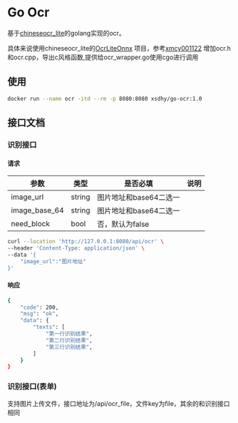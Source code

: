 # Go Ocr

基于[chineseocr_lite](https://github.com/DayBreak-u/chineseocr_lite)的golang实现的ocr。

具体来说使用chineseocr_lite的[OcrLiteOnnx](https://github.com/DayBreak-u/chineseocr_lite/blob/onnx/cpp_projects/OcrLiteOnnx/README.md)
项目，参考[xmcy001122](https://blog.csdn.net/xmcy001122/article/details/119795546)
增加ocr.h和ocr.cpp，导出c风格函数,提供给ocr_wrapper.go使用cgo进行调用

## 使用

```bash
docker run --name ocr -itd --rm -p 8080:8080 xsdhy/go-ocr:1.0
```

## 接口文档

### 识别接口

#### 请求
| 参数            | 类型     | 是否必填           | 说明 |
|---------------|--------|----------------|----|
| image_url     | string | 图片地址和base64二选一 |    |
| image_base_64 | string | 图片地址和base64二选一 |    |
| need_block    | bool   | 否，默认为false     |    |

```bash
curl --location 'http://127.0.0.1:8080/api/ocr' \
--header 'Content-Type: application/json' \
--data '{
    "image_url":"图片地址"
}'
```

#### 响应

```bash
{
    "code": 200,
    "msg": "ok",
    "data": {
        "texts": [
            "第一行识别结果",
            "第二行识别结果",
            "第三行识别结果",
        ]
    }
}
```

### 识别接口(表单)
支持图片上传文件，接口地址为/api/ocr_file，文件key为file，其余的和识别接口相同
